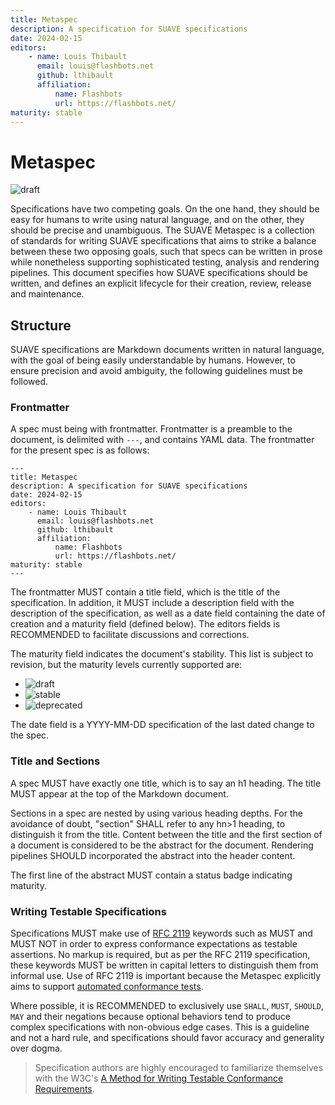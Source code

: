 ```yaml
---
title: Metaspec
description: A specification for SUAVE specifications
date: 2024-02-15
editors:
    - name: Louis Thibault
      email: louis@flashbots.net
      github: lthibault
      affiliation:
          name: Flashbots
          url: https://flashbots.net/
maturity: stable
---
```


# Metaspec

![draft](https://img.shields.io/badge/status-draft-yellow.svg?style=flat-square)

Specifications have two competing goals.  On the one hand, they should be easy for humans to write using natural language, and on the other, they should be precise and unambiguous.  The SUAVE Metaspec is a collection of standards for writing SUAVE specifications that aims to strike a balance between these two opposing goals, such that specs can be written in prose while nonetheless supporting sophisticated testing, analysis and rendering pipelines.  This document specifies how SUAVE specifications should be written, and defines an explicit lifecycle for their creation, review, release and maintenance.

## Structure

SUAVE specifications are Markdown documents written in natural language, with the goal of being easily understandable by humans.  However, to ensure precision and avoid ambiguity, the following guidelines must be followed. 

### Frontmatter

A spec must being with frontmatter. Frontmatter is a preamble to the document, is delimited with `---`, and contains YAML data. The frontmatter for the present spec is as follows:

```
---
title: Metaspec
description: A specification for SUAVE specifications
date: 2024-02-15
editors:
    - name: Louis Thibault
      email: louis@flashbots.net
      github: lthibault
      affiliation:
          name: Flashbots
          url: https://flashbots.net/
maturity: stable
---
```

The frontmatter MUST contain a title field, which is the title of the specification. In addition, it MUST include a description field with the description of the specification, as well as a date field containing the date of creation and a maturity field (defined below).  The editors fields is RECOMMENDED to facilitate discussions and corrections.

The maturity field indicates the document's stability. This list is subject to revision, but the maturity levels currently supported are:

- ![draft](https://img.shields.io/badge/status-draft-yellow.svg?style=flat-square)
- ![stable](https://img.shields.io/badge/status-stable-brightgreen.svg?style=flat-square)
- ![deprecated](https://img.shields.io/badge/status-deprecated-red.svg?style=flat-square)

The date field is a YYYY-MM-DD specification of the last dated change to the spec.

### Title and Sections

A spec MUST have exactly one title, which is to say an h1 heading.  The title MUST appear at the top of the Markdown document.

Sections in a spec are nested by using various heading depths.  For the avoidance of doubt, "section" SHALL refer to any hn>1 heading, to distinguish it from the title.  Content between the title and the first section of a document is considered to be the abstract for the document.  Rendering pipelines SHOULD incorporated the abstract into the header content.

The first line of the abstract MUST contain a status badge indicating maturity.

### Writing Testable Specifications

Specifications MUST make use of [RFC 2119](https://www.rfc-editor.org/rfc/rfc2119) keywords such as MUST and MUST NOT in order to express conformance expectations as testable assertions.  No markup is required, but as per the RFC 2119 specification, these keywords MUST be written in capital letters to distinguish them from informal use.  Use of RFC 2119 is important because the Metaspec explicitly aims to support [automated conformance tests](https://www.w3.org/TR/test-methodology/#dfn-testable-assertion).

Where possible, it is RECOMMENDED to exclusively use `SHALL`, `MUST`, `SHOULD`, `MAY` and their negations because optional behaviors tend to produce complex specifications with non-obvious edge cases.  This is a guideline and not a hard rule, and specifications should favor accuracy and generality over dogma.

>Specification authors are highly encouraged to familiarize themselves with the W3C's [A Method for Writing Testable Conformance Requirements](https://www.w3.org/TR/test-methodology/).
